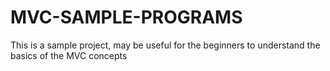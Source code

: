 # MVC-SAMPLE-PROGRAMS
This is a sample project, may be useful for the beginners to understand the basics of the MVC concepts 
